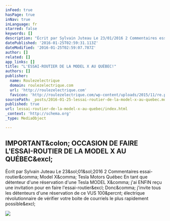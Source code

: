 ```yaml
---
inFeed: true
hasPage: true
inNav: true
inLanguage: fr
starred: false
keywords: []
description: "Écrit par Sylvain Juteau Le 23/01/2016 2 Commentaires essai-routier, Model X, Tesla Motors Québec En tant que détenteur d'une réservation d'une Tesla MODEL X, j'ai ENFIN reçu une invitation pour en faire l'essai-routier! Donc, j'invite tous les détenteurs d'une réservation de ce VUS 100% électrique révolutionnaire de vérifier votre boite de courriels le plus rapidement possible!"
datePublished: '2016-01-25T02:59:31.113Z'
dateModified: '2016-01-25T02:59:07.787Z'
author: []
related: []
app_links: []
title: "L'ESSAI-ROUTIER DE LA MODEL X AU QUÉBEC!"
authors: []
publisher:
  name: Roulezelectrique
  domain: roulezelectrique.com
  url: 'http://roulezelectrique.com'
  favicon: 'http://roulezelectrique.com/wp-content/uploads/2015/11/re.png'
sourcePath: _posts/2016-01-25-lessai-routier-de-la-model-x-au-quebec.md
published: true
url: lessai-routier-de-la-model-x-au-quebec/index.html
_context: 'http://schema.org'
_type: MediaObject

---
```

<article style=""><h1>IMPORTANT&amp;colon; OCCASION DE FAIRE L'ESSAI-ROUTIER DE LA MODEL X AU QUÉBEC&amp;excl;</h1><p>Écrit par Sylvain Juteau Le 23&amp;sol;01&amp;sol;2016 2 Commentaires essai-routier&amp;comma; Model X&amp;comma; Tesla Motors Québec En tant que détenteur d'une réservation d'une Tesla MODEL X&amp;comma; j'ai ENFIN reçu une invitation pour en faire l'essai-routier&amp;excl; Donc&amp;comma; j'invite tous les détenteurs d'une réservation de ce VUS 100&amp;percnt; électrique révolutionnaire de vérifier votre boite de courriels le plus rapidement possible&amp;excl;</p><img src="http://roulezelectrique.com/wp-content/uploads/2016/01/ModelX-Mark.jpeg" /></article>